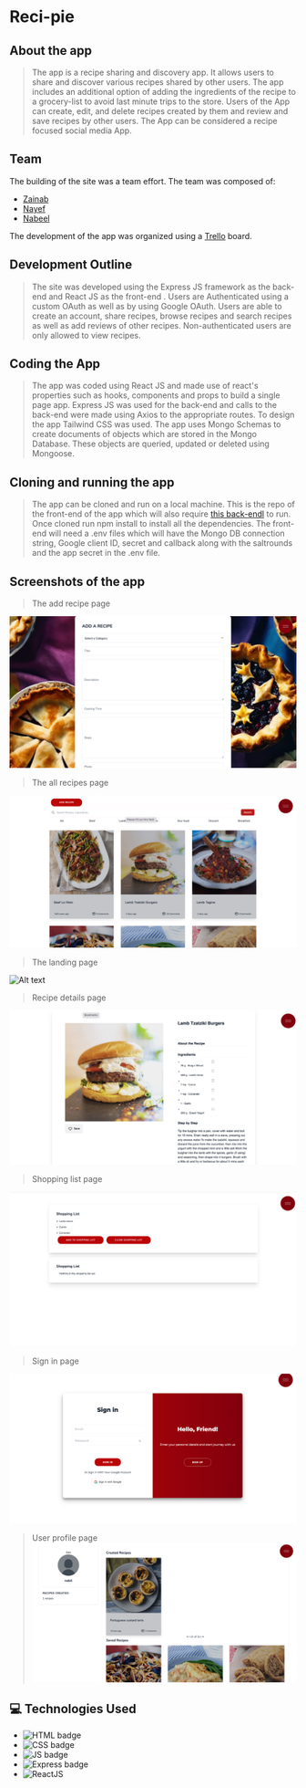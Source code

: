 # Reci-pie


## About the app
> The app is a recipe sharing and discovery app. It allows users to share and discover various recipes shared by other users. The app includes an additional option of adding the ingredients of the recipe to a grocery-list to avoid last minute trips to the store. Users of the App can create, edit, and delete recipes created by them and review and save recipes by other users. The App can be considered a recipe focused social media App.

## Team

The building of the site was a team effort. The team was composed of:

- [Zainab](https://github.com/zynbahmed)
- [Nayef](https://github.com/nakz57)
- [Nabeel](https://github.com/nabeelmaklai)

The development of the app was organized using a [Trello](https://trello.com/invite/b/75oI9coU/ATTI8aa1116eb4ecb9d6892709c094b05ebd1C27A656/recipi) board. 


## Development Outline

> The site was developed using the Express JS framework as the back-end and React JS as the front-end . Users are Authenticated using a custom OAuth as well as by using Google OAuth. Users are able to create an account, share recipes, browse recipes and search recipes as well as add reviews of other recipes. Non-authenticated users are only allowed to view recipes. 

## Coding the App

> The app was coded using React JS and made use of react's properties such as hooks, components and props to build a single page app. Express JS was used for the back-end and calls to the back-end were made using Axios to the appropriate routes. To design the app Tailwind CSS was used. The app uses Mongo Schemas to create documents of objects which are stored in the Mongo Database. These objects are queried, updated or deleted using Mongoose.

## Cloning and running the app

> The app can be cloned and run on a local machine. This is the repo of the front-end of the app which will also require [this back-endl](https://github.com/zynbahmed/recipie-backend) to run. Once cloned run npm install to install all the dependencies. The front-end will need a .env files which will have the Mongo DB connection string, Google client ID, secret and callback along with the saltrounds and the app secret in the .env file. 

## Screenshots of the app 
> The add recipe page

![Alt text](https://github.com/zynbahmed/recipie/blob/main/images/Add_recipe.png)

> The all recipes page

![Alt text](https://github.com/zynbahmed/recipie/blob/main/images/All_recipes.png)

> The landing page

![Alt text](https://github.com/zynbahmed/recipie/blob/main/images/Landing%20page.png)

> Recipe details page

![Alt text](https://github.com/zynbahmed/recipie/blob/main/images/Recipe_details.png)

> Shopping list page

![Alt text](https://github.com/zynbahmed/recipie/blob/main/images/Shopping_list.png)

> Sign in page

![Alt text](https://github.com/zynbahmed/recipie/blob/main/images/Sign_in_page.png)

> User profile page
![Alt text](https://github.com/zynbahmed/recipie/blob/main/images/User_profile.png)








## :computer: Technologies Used

- ![HTML badge](https://img.shields.io/badge/HTML5-E34F26?style=for-the-badge&logo=html5&logoColor=white)
- ![CSS badge](https://img.shields.io/badge/CSS3-1572B6?style=for-the-badge&logo=css3&logoColor=white)
- ![JS badge](https://img.shields.io/badge/JavaScript-323330?style=for-the-badge&logo=javascript&logoColor=F7DF1E)
- ![Express badge](https://img.shields.io/badge/JavaScript-323330?style=for-the-badge&logo=express&logoColor=F7DF1E)
- ![ReactJS](https://img.shields.io/badge/-ReactJs-61DAFB?logo=react&logoColor=white&style=for-the-badge)
